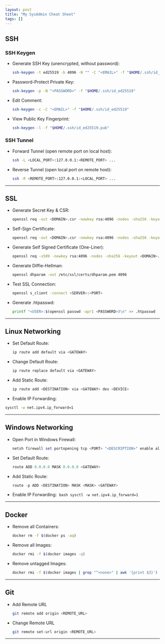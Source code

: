 ```yaml
---
layout: post
title: "My SysAdmin Cheat Sheet"
tags: []
---
```


## SSH
### SSH Keygen
- Generate SSH Key (unencrypted, without password):
  ```bash
  ssh-keygen -t ed25519 -b 4096 -N "" -C "<EMAIL>" -f "$HOME/.ssh/id_ed25519"
  ```
- Password-Protect Private Key:
  ```bash
  ssh-keygen -p -N "<PASSWORD>" -f "$HOME/.ssh/id_ed25519"
  ```
- Edit Comment:
  ```bash
  ssh-keygen -c -C "<EMAIL>" -f "$HOME/.ssh/id_ed25519"
  ```
- View Public Key Fingerprint:
  ```bash
  ssh-keygen -l -f "$HOME/.ssh/id_ed25519.pub"
  ```

### SSH Tunnel
- Forward Tunnel (open remote port on local host):
  ```bash
  ssh -L <LOCAL_PORT>:127.0.0.1:<REMOTE_PORT> ...
  ```
- Reverse Tunnel (open local port on remote host):
  ```bash
  ssh -R <REMOTE_PORT>:127.0.0.1:<LOCAL_PORT> ...
  ```
  

---

## SSL
- Generate Secret Key & CSR:
  ```bash
  openssl req -out <DOMAIN>.csr -newkey rsa:4096 -nodes -sha256 -keyout <DOMAIN>.key -subj "/CN=<DOMAIN>"
  ```
- Self-Sign Certificate:
  ```bash
  openssl req -out <DOMAIN>.csr -newkey rsa:4096 -nodes -sha256 -keyout <DOMAIN>.key -subj "/CN=<DOMAIN>"
  ```
- Generate Self Signed Certificate (One-Liner):
  ```bash
  openssl req -x509 -newkey rsa:4096 -nodes -sha256 -keyout <DOMAIN>.key -out <DOMAIN>.pem -days 365 -subj "/CN=<DOMAIN>"
  ```
- Generate Diffie-Hellman:
  ```bash
  openssl dhparam -out /etc/ssl/certs/dhparam.pem 4096
  ```
- Test SSL Connection:
  ```bash
  openssl s_client -connect <SERVER>:<PORT>
  ```
- Generate .htpasswd:
  ```bash
  printf "<USER>:$(openssl passwd -apr1 <PASSWORD>)\n" >> .htpasswd
  ```

---

## Linux Networking
- Set Default Route:
  ```bash
  ip route add default via <GATEWAY>
  ```
- Change Default Route:
  ```bash
  ip route replace default via <GATEWAY>
  ```
- Add Static Route:
  ```bash
  ip route add <DESTINATION> via <GATEWAY> dev <DEVICE>
  ```
- Enable IP Forwarding:
```bash
sysctl -w net.ipv4.ip_forward=1
```

---

## Windows Networking
- Open Port in Windows Firewall:
  ```powershell
  netsh firewall set portopening tcp <PORT> "<DESCRIPTION>" enable all
  ```
- Set Default Route:
  ```powershell
  route ADD 0.0.0.0 MASK 0.0.0.0 <GATEWAY>
  ```
- Add Static Route:
  ```powershell
  route -p ADD <DESTINATION> MASK <MASK> <GATEWAY>
  ```
- Enable IP Forwarding:
  ```bash
  sysctl -w net.ipv4.ip_forward=1
  ```

---

## Docker
- Remove all Containers:
  ```bash
  docker rm -f $(docker ps -aq)
  ```
- Remove all Images:
  ```bash
  docker rmi -f $(docker images -q)
  ```
- Remove untagged Images:
  ```bash
  docker rmi -f $(docker images | grep "^<none>" | awk '{print $3}')
  ```

---

## Git
- Add Remote URL
  ```bash
  git remote add origin <REMOTE_URL>
  ```
- Change Remote URL
  ```bash
  git remote set-url origin <REMOTE_URL>
  ```

---
